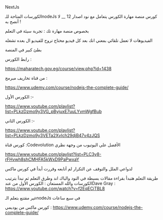 NextJs

   الكورسات المتاحة للـnodeJs
كورس منصة مهارة الكورس
يتعامل مع نود اصدار 12 __ لا أنصح به !

بخصوص منصة مهارة تك : تجربة سيئة في التعلم

الفيديوهات لا تعمل تلقائي بمعني انك بعد كل فيديو محتاج تروح للفيديو ال بعده تشغله

بطئ كبير في المنصة

رابط الكورس :

https://maharatech.gov.eg/course/view.php?id=1438


من قناة تخاريف مبرمج :

https://www.udemy.com/course/nodejs-the-complete-guide/

الكورس الأول :-

https://www.youtube.com/playlist?list=PLkzDzmo9y3VG_pByjuxE7uuLYvmWgfBub

الكورس الثاني :-

https://www.youtube.com/playlist?list=PLkzDzmo9y3VETa2XvIch29djB47v4zJQS

كورس قناة :Codevolution الأفضل علي اليوتيوب من وجهة نظري



https://www.youtube.com/playlist?list=PLC3y8-rFHvwh8shCMHFA5kWxD9PaPwxaY

لدواعي الملل والتوقف عن التكرار لم أتابعه وقررت  أبدأ في كورس ماكس

طريقة التعلم هتبدأ بقراءة مقالات بسيطة في النود والباك اند وطرق التعلم ثم نبدأ بترتيب الكورسات والله المستعان :
الكورس الأول من عندDave Gray :
https://www.youtube.com/watch?v=f2EqECiTBL8

  غير مقتنع بتعلم الـnodeJs في سبع ساعات

  كورس ماكس من يوديمي :
https://www.udemy.com/course/nodejs-the-complete-guide/
